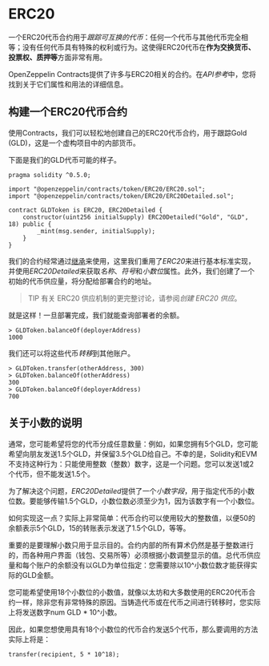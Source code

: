 # ERC20
一个ERC20代币合约用于*跟踪可互换的代币*：任何一个代币与其他代币完全相等；没有任何代币具有特殊的权利或行为。这使得ERC20代币在**作为交换货币、投票权、质押等**方面非常有用。

OpenZeppelin Contracts提供了许多与ERC20相关的合约。在*API参考*中，您将找到关于它们属性和用法的详细信息。

## 构建一个ERC20代币合约
使用Contracts，我们可以轻松地创建自己的ERC20代币合约，用于跟踪Gold (GLD)，这是一个虚构项目中的内部货币。

下面是我们的GLD代币可能的样子。
```
pragma solidity ^0.5.0;

import "@openzeppelin/contracts/token/ERC20/ERC20.sol";
import "@openzeppelin/contracts/token/ERC20/ERC20Detailed.sol";

contract GLDToken is ERC20, ERC20Detailed {
    constructor(uint256 initialSupply) ERC20Detailed("Gold", "GLD", 18) public {
        _mint(msg.sender, initialSupply);
    }
}
```
我们的合约经常通过[继承](https://solidity.readthedocs.io/en/latest/contracts.html#inheritance)来使用，这里我们重用了*ERC20*来进行基本标准实现，并使用*ERC20Detailed*来获取*名称*、*符号*和*小数位*属性。此外，我们创建了一个初始的代币供应量，将分配给部署合约的地址。

> TIP
有关 ERC20 供应机制的更完整讨论，请参阅*创建 ERC20 供应*。

就是这样！一旦部署完成，我们就能查询部署者的余额。
```
> GLDToken.balanceOf(deployerAddress)
1000
```

我们还可以将这些代币*转移*到其他账户。
```
> GLDToken.transfer(otherAddress, 300)
> GLDToken.balanceOf(otherAddress)
300
> GLDToken.balanceOf(deployerAddress)
700
```

## 关于小数的说明
通常，您可能希望将您的代币分成任意数量：例如，如果您拥有5个GLD，您可能希望向朋友发送1.5个GLD，并保留3.5个GLD给自己。不幸的是，Solidity和EVM不支持这种行为：只能使用整数（整数）数字，这是一个问题。您可以发送1或2个代币，但不能发送1.5个。

为了解决这个问题，*ERC20Detailed*提供了一个*小数字段*，用于指定代币的小数位数。要能够传输1.5个GLD，小数位数必须至少为1，因为该数字有一个小数位。

如何实现这一点？实际上非常简单：代币合约可以使用较大的整数值，以便50的余额表示5个GLD，15的转账表示发送了1.5个GLD，等等。

重要的是要理解小数只用于显示目的。合约内部的所有算术仍然是基于整数进行的，而各种用户界面（钱包、交易所等）必须根据小数调整显示的值。总代币供应量和每个账户的余额没有以GLD为单位指定：您需要除以10^小数位数才能获得实际的GLD金额。

您可能希望使用18个小数位的小数值，就像以太坊和大多数使用的ERC20代币合约一样，除非您有非常特殊的原因。当铸造代币或在代币之间进行转移时，您实际上将发送数字num GLD * 10^小数。

因此，如果您想使用具有18个小数位的代币合约发送5个代币，那么要调用的方法实际上将是：
```
transfer(recipient, 5 * 10^18);
```